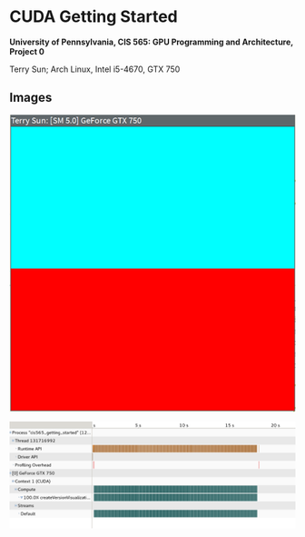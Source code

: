 CUDA Getting Started
====================

**University of Pennsylvania, CIS 565: GPU Programming and Architecture, Project 0**

Terry Sun; Arch Linux, Intel i5-4670, GTX 750

Images
------

![](images/program.png)

![](images/profile.png)
